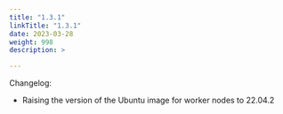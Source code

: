 ```yaml
---
title: "1.3.1"
linkTitle: "1.3.1"
date: 2023-03-28
weight: 998
description: >

---
```


Changelog:

- Raising the version of the Ubuntu image for worker nodes to 22.04.2
